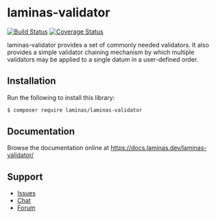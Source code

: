 # laminas-validator

[![Build Status](https://travis-ci.com/laminas/laminas-validator.svg?branch=master)](https://travis-ci.com/laminas/laminas-validator)
[![Coverage Status](https://coveralls.io/repos/github/laminas/laminas-validator/badge.svg?branch=master)](https://coveralls.io/github/laminas/laminas-validator?branch=master)

laminas-validator provides a set of commonly needed validators. It also provides a
simple validator chaining mechanism by which multiple validators may be applied
to a single datum in a user-defined order.

## Installation

Run the following to install this library:

```bash
$ composer require laminas/laminas-validator
```

## Documentation

Browse the documentation online at https://docs.laminas.dev/laminas-validator/

## Support

* [Issues](https://github.com/laminas/laminas-validator/issues/)
* [Chat](https://laminas.dev/chat/)
* [Forum](https://discourse.laminas.dev/)
